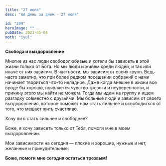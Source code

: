 ```yaml
---
title: "27 июля"
desc: "АА День за днем - 27 июля"

id: "209"
heroImage: ""
pubDate: 2023-05-04
moth: "iyul"
---
```


**Свобода и выздоровление**

Многие из нас люди свободолюбивые и хотели бы зависеть в этой жизни только от
Бога. Но мы люди и живем среди людей, и так или иначе от них зависим. В
частности, мы зависим от своих групп. Ведь часто заметно, что при более редком
посещении собраний с нами начинает твориться что-то неладное. Даже когда
внешне в жизни все вроде бы хорошо, появляется чувство тревоги и
неуверенности, и причину этого мы найти не можем. Тогда мы идем на группу и
ищем разгадку совместно с друзьями. Мы больные люди и зависим от своего
выздоровления, которое поможет нам стать сильнее и освободиться от того, что
мешает жить счастливо.

Хочу ли я стать сильнее и свободнее?

Боже, я хочу зависеть только от Тебя, помоги мне в моем выздоровлении.

Мои зависимости на сегодня — плохие и хорошие, нужные и нет, желанные и
принудительные:

**Боже, помоги мне сегодня остаться трезвым!**
